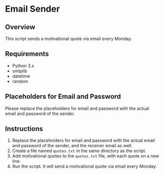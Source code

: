 # Email Sender

## Overview
This script sends a motivational quote via email every Monday.

## Requirements
- Python 3.x
- smtplib
- datetime
- random

## Placeholders for Email and Password
Please replace the placeholders for email and password with the actual email and password of the sender.

## Instructions
1. Replace the placeholders for email and password with the actual email and password of the sender, and the receiver email as well.
2. Create a file named `quotes.txt` in the same directory as the script.
3. Add motivational quotes to the `quotes.txt` file, with each quote on a new line.
4. Run the script. It will send a motivational quote via email every Monday.